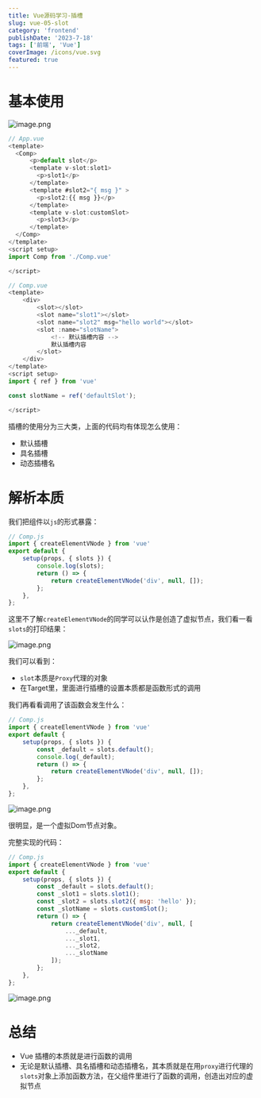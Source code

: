 ```yaml
---
title: Vue源码学习-插槽
slug: vue-05-slot
category: 'frontend'
publishDate: '2023-7-18'
tags: ['前端', 'Vue']
coverImage: /icons/vue.svg
featured: true
---
```


# 基本使用

![image.png](https://p6-juejin.byteimg.com/tos-cn-i-k3u1fbpfcp/64f1647442514dca8d6ed2b8e1e4eab8~tplv-k3u1fbpfcp-watermark.image#?w=185\&h=239\&s=4435\&e=png\&b=ffffff)

```js
// App.vue
<template>
  <Comp>
      <p>default slot</p>
      <template v-slot:slot1>
        <p>slot1</p>
      </template>
      <template #slot2="{ msg }" >
        <p>slot2:{{ msg }}</p>
      </template>
      <template v-slot:customSlot>
        <p>slot3</p>
      </template>
  </Comp>
</template>
<script setup>
import Comp from './Comp.vue'

</script>


```

```js
// Comp.vue
<template>
    <div>
        <slot></slot>
        <slot name="slot1"></slot>
        <slot name="slot2" msg="hello world"></slot>
        <slot :name="slotName">
            <!-- 默认插槽内容 -->
            默认插槽内容
        </slot>
    </div>
</template>
<script setup>
import { ref } from 'vue'

const slotName = ref('defaultSlot');

</script>

```

插槽的使用分为三大类，上面的代码均有体现怎么使用：

*   默认插槽
*   具名插槽
*   动态插槽名

# 解析本质

我们把组件以`js`的形式暴露：

```js
// Comp.js
import { createElementVNode } from 'vue'
export default {
    setup(props, { slots }) {
        console.log(slots);
        return () => {
            return createElementVNode('div', null, []);
        };
    },
};
```

这里不了解`createElementVNode`的同学可以认作是创造了虚拟节点，我们看一看`slots`的打印结果：

![image.png](https://p3-juejin.byteimg.com/tos-cn-i-k3u1fbpfcp/fbe5404c54be49608a3b575bcfbf712b~tplv-k3u1fbpfcp-watermark.image#?w=842\&h=238\&s=22101\&e=png\&b=ffffff)

我们可以看到：

*   `slot`本质是`Proxy`代理的对象
*   在Target里，里面进行插槽的设置本质都是函数形式的调用

我们再看看调用了该函数会发生什么：

```js
// Comp.js
import { createElementVNode } from 'vue'
export default {
    setup(props, { slots }) {
        const _default = slots.default();
        console.log(_default);
        return () => {
            return createElementVNode('div', null, []);
        };
    },
};
```

![image.png](https://p3-juejin.byteimg.com/tos-cn-i-k3u1fbpfcp/0833ac759a954a3ab15d9214b5d7b395~tplv-k3u1fbpfcp-watermark.image#?w=383\&h=621\&s=33468\&e=png\&b=ffffff)

很明显，是一个虚拟Dom节点对象。

完整实现的代码：

```js
// Comp.js
import { createElementVNode } from 'vue'
export default {
    setup(props, { slots }) {
        const _default = slots.default();
        const _slot1 = slots.slot1();
        const _slot2 = slots.slot2({ msg: 'hello' });
        const _slotName = slots.customSlot();
        return () => {
            return createElementVNode('div', null, [
                ..._default,
                ..._slot1,
                ..._slot2,
                ..._slotName
            ]);
        };
    },
};
```

![image.png](https://p1-juejin.byteimg.com/tos-cn-i-k3u1fbpfcp/4132e776491e4ec98f113a331a30d95e~tplv-k3u1fbpfcp-watermark.image#?w=260\&h=355\&s=3913\&e=png\&b=ffffff)

# 总结

*   Vue 插槽的本质就是进行函数的调用
*   无论是默认插槽、具名插槽和动态插槽名，其本质就是在用`proxy`进行代理的`slots`对象上添加函数方法，在父组件里进行了函数的调用，创造出对应的虚拟节点
